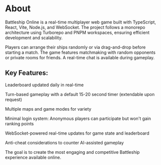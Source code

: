 # About
Battleship Online is a real-time multiplayer web game built with TypeScript, React, Vite, Node.js, and WebSocket. The project follows a monorepo architecture using Turborepo and PNPM workspaces, ensuring efficient development and scalability.

Players can arrange their ships randomly or via drag-and-drop before starting a match. The game features matchmaking with random opponents or private rooms for friends. A real-time chat is available during gameplay.

## Key Features:
Leaderboard updated daily in real-time

Turn-based gameplay with a default 15-20 second timer (extendable upon request)

Multiple maps and game modes for variety

Minimal login system: Anonymous players can participate but won't gain ranking points

WebSocket-powered real-time updates for game state and leaderboard

Anti-cheat considerations to counter AI-assisted gameplay

The goal is to create the most engaging and competitive Battleship experience available online. 
